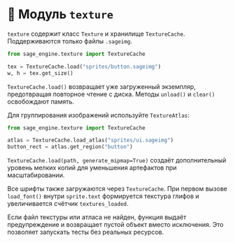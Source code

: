 # 📘 Модуль `texture`

`texture` содержит класс `Texture` и хранилище `TextureCache`. Поддерживаются только файлы `.sageimg`.

```python
from sage_engine.texture import TextureCache

tex = TextureCache.load("sprites/button.sageimg")
w, h = tex.get_size()
```

`TextureCache.load()` возвращает уже загруженный экземпляр, предотвращая повторное чтение с диска. Методы `unload()` и `clear()` освобождают память.

Для группирования изображений используйте `TextureAtlas`:

```python
from sage_engine.texture import TextureCache

atlas = TextureCache.load_atlas("sprites/ui.sageimg")
button_rect = atlas.get_region("button")
```

`TextureCache.load(path, generate_mipmap=True)` создаёт дополнительный уровень
мелких копий для уменьшения артефактов при масштабировании.

Все шрифты также загружаются через `TextureCache`. При первом вызове
`load_font()` внутри `sprite.text` формируется текстура глифов и
увеличивается счётчик `textures_loaded`.

Если файл текстуры или атласа не найден, функция выдаёт предупреждение и
возвращает пустой объект вместо исключения. Это позволяет запускать
тесты без реальных ресурсов.
